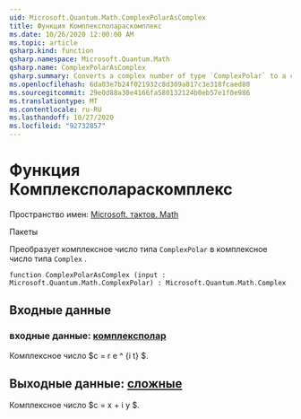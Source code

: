 ```yaml
---
uid: Microsoft.Quantum.Math.ComplexPolarAsComplex
title: Функция Комплексполараскомплекс
ms.date: 10/26/2020 12:00:00 AM
ms.topic: article
qsharp.kind: function
qsharp.namespace: Microsoft.Quantum.Math
qsharp.name: ComplexPolarAsComplex
qsharp.summary: Converts a complex number of type `ComplexPolar` to a complex number of type `Complex`.
ms.openlocfilehash: 6da03e7b24f021932c8d309a817c3e318fcaed80
ms.sourcegitcommit: 29e0d88a30e4166fa580132124b0eb57e1f0e986
ms.translationtype: MT
ms.contentlocale: ru-RU
ms.lasthandoff: 10/27/2020
ms.locfileid: "92732857"
---
```

# <a name="complexpolarascomplex-function"></a>Функция Комплексполараскомплекс

Пространство имен: [Microsoft. тактов. Math](xref:Microsoft.Quantum.Math)

Пакеты [](https://nuget.org/packages/)


Преобразует комплексное число типа `ComplexPolar` в комплексное число типа `Complex` .

```qsharp
function ComplexPolarAsComplex (input : Microsoft.Quantum.Math.ComplexPolar) : Microsoft.Quantum.Math.Complex
```


## <a name="input"></a>Входные данные

### <a name="input--complexpolar"></a>входные данные: [комплексполар](xref:Microsoft.Quantum.Math.ComplexPolar)

Комплексное число $c = r e ^ {i t} $.



## <a name="output--complex"></a>Выходные данные: [сложные](xref:Microsoft.Quantum.Math.Complex)

Комплексное число $c = x + i y $.